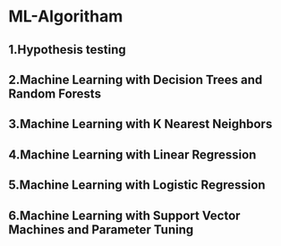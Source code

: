 # ML-Algoritham
## 1.Hypothesis testing
## 2.Machine Learning with Decision Trees and Random Forests
## 3.Machine Learning with K Nearest Neighbors
## 4.Machine Learning with Linear Regression
## 5.Machine Learning with Logistic Regression
## 6.Machine Learning with Support Vector Machines and Parameter Tuning
